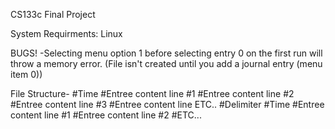 CS133c Final Project

System Requirments:
Linux

BUGS!
-Selecting menu option 1 before selecting entry 0 on the first run will throw a memory error. (File isn't created until you add a journal entry (menu item 0))

File Structure-
#Time
#Entree content line #1
#Entree content line #2
#Entree content line #3
#Entree content line ETC..
#Delimiter
#Time
#Entree content line #1
#Entree content line #2
#ETC...
